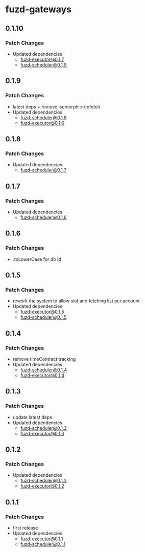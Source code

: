 # fuzd-gateways

## 0.1.10

### Patch Changes

- Updated dependencies
  - fuzd-executor@0.1.7
  - fuzd-scheduler@0.1.9

## 0.1.9

### Patch Changes

- latest deps + remove isomorphic-unfetch
- Updated dependencies
  - fuzd-scheduler@0.1.8
  - fuzd-executor@0.1.6

## 0.1.8

### Patch Changes

- Updated dependencies
  - fuzd-scheduler@0.1.7

## 0.1.7

### Patch Changes

- Updated dependencies
  - fuzd-scheduler@0.1.6

## 0.1.6

### Patch Changes

- .toLowerCase for db id

## 0.1.5

### Patch Changes

- rework the system to allow slot and fetching list per account
- Updated dependencies
  - fuzd-executor@0.1.5
  - fuzd-scheduler@0.1.5

## 0.1.4

### Patch Changes

- remove timeContract tracking
- Updated dependencies
  - fuzd-scheduler@0.1.4
  - fuzd-executor@0.1.4

## 0.1.3

### Patch Changes

- update latest deps
- Updated dependencies
  - fuzd-scheduler@0.1.3
  - fuzd-executor@0.1.3

## 0.1.2

### Patch Changes

- Updated dependencies
  - fuzd-scheduler@0.1.2
  - fuzd-executor@0.1.2

## 0.1.1

### Patch Changes

- first release
- Updated dependencies
  - fuzd-executor@0.1.1
  - fuzd-scheduler@0.1.1
